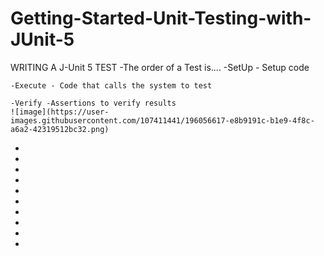 # Getting-Started-Unit-Testing-with-JUnit-5

WRITING A J-Unit 5 TEST
 -The order of a Test is....
    -SetUp - Setup code
    
    -Execute - Code that calls the system to test
    
    -Verify -Assertions to verify results
    ![image](https://user-images.githubusercontent.com/107411441/196056617-e8b9191c-b1e9-4f8c-a6a2-42319512bc32.png)

 -
 -
 -
 -
 -
 -
 -
 -
 -
 -
